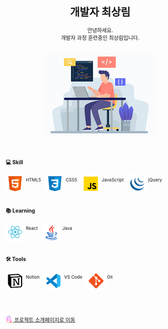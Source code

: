 <div align="center">
  <h1>개발자 최상림</h1>
  <p>안녕하세요.<br />개발자 과정 훈련중인 최상림입니다.</p>
  <br />
  <div>
    <img src="https://raw.githubusercontent.com/rainwell79-web/rainwell79-web/refs/heads/main/images/img_dev.jpg" alt="개발" width="300" />  
  </div>
</div>
<br />
<br />

<h4>💻 Skill</h4>
<div>
  <span>
    <img src="https://raw.githubusercontent.com/rainwell79-web/rainwell79-web/refs/heads/main/images/icon_html5.png" alt="HTML5" width="50" align="middle" />
    <sup>HTML5</sup>
  </span>
  &nbsp;
  <span>
    <img src="https://raw.githubusercontent.com/rainwell79-web/rainwell79-web/refs/heads/main/images/icon_css3.png" alt="CSS3" width="50" align="middle" />
    <sup>CSS5</sup>
  </span>
  &nbsp;
  <span>
    <img src="https://raw.githubusercontent.com/rainwell79-web/rainwell79-web/refs/heads/main/images/icon_js.png" alt="JavaScript" width="50" align="middle" />
    <sup>JavaScript</sup>
  </span>
  &nbsp;
  <span>
    <img src="https://raw.githubusercontent.com/rainwell79-web/rainwell79-web/refs/heads/main/images/icon_jquery.png" alt="jQuery" width="50" align="middle" />
    <sup>jQuery</sup>
  </span>
</div>
<br />
<h4>📚 Learning</h4>
<div>
  <span>
    <img src="https://raw.githubusercontent.com/rainwell79-web/rainwell79-web/refs/heads/main/images/icon_react.png" alt="React" width="50" align="middle" />
    <sup>React</sup>
  </span>
  &nbsp;
  <span>
    <img src="https://raw.githubusercontent.com/rainwell79-web/rainwell79-web/refs/heads/main/images/icon_java.png" alt="Java" width="50" align="middle" />
    <sup>Java</sup>
  </span>
</div>
<br />
<h4>🛠️ Tools</h4>
<div>
  <span>
    <img src="https://raw.githubusercontent.com/rainwell79-web/rainwell79-web/refs/heads/main/images/icon_notion.png" alt="Notion" width="50" align="middle" />
    <sup>Notion</sup>
  </span>
  &nbsp;
  <span>
    <img src="https://raw.githubusercontent.com/rainwell79-web/rainwell79-web/refs/heads/main/images/icon_vscode.png" alt="VS Code" width="50" align="middle" />
    <sup>VS Code</sup>
  </span>
  &nbsp;
  <span>
    <img src="https://raw.githubusercontent.com/rainwell79-web/rainwell79-web/refs/heads/main/images/icon_git.png" alt="Git" width="50" align="middle" />
    <sup>Git</sup>
  </span>
</div>
<br />
<br />
<br />
<br />
<a href="https://rainwell79-web.github.io/kd_web/" target="_blank">
  <img src="https://raw.githubusercontent.com/rainwell79-web/rainwell79-web/refs/heads/main/images/icon_project.png" alt="Git" width="19" align="top" />
  <span>프로젝트 소개페이지로 이동</span>
</a>
